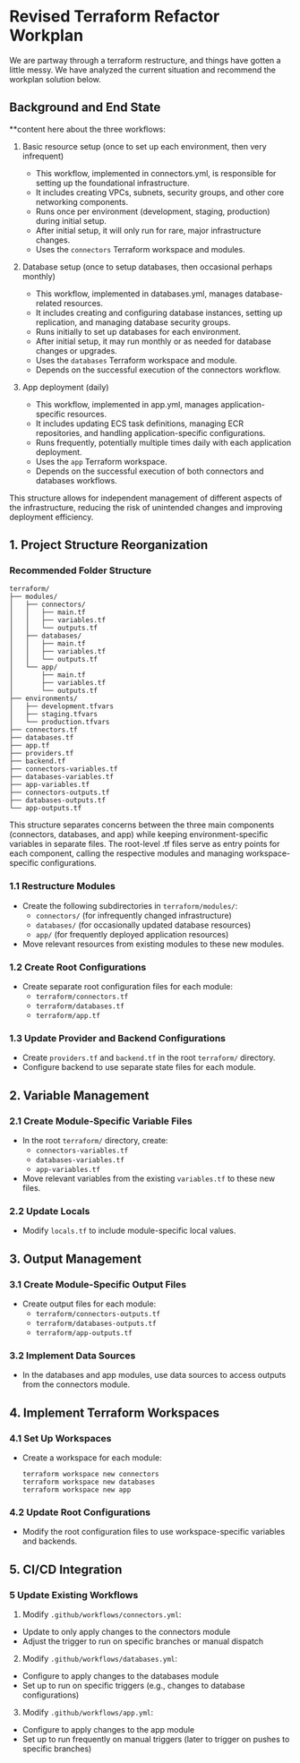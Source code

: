 # Revised Terraform Refactor Workplan

We are partway through a terraform restructure, and things have gotten a little messy. We have analyzed the current situation and recommend the workplan solution below.

## Background and End State

**content here about the three workflows:
1. Basic resource setup (once to set up each environment, then very infrequent)
   - This workflow, implemented in connectors.yml, is responsible for setting up the foundational infrastructure.
   - It includes creating VPCs, subnets, security groups, and other core networking components.
   - Runs once per environment (development, staging, production) during initial setup.
   - After initial setup, it will only run for rare, major infrastructure changes.
   - Uses the `connectors` Terraform workspace and modules.

2. Database setup (once to setup databases, then occasional perhaps monthly)
   - This workflow, implemented in databases.yml, manages database-related resources.
   - It includes creating and configuring database instances, setting up replication, and managing database security groups.
   - Runs initially to set up databases for each environment.
   - After initial setup, it may run monthly or as needed for database changes or upgrades.
   - Uses the `databases` Terraform workspace and module.
   - Depends on the successful execution of the connectors workflow.

3. App deployment (daily)
   - This workflow, implemented in app.yml, manages application-specific resources.
   - It includes updating ECS task definitions, managing ECR repositories, and handling application-specific configurations.
   - Runs frequently, potentially multiple times daily with each application deployment.
   - Uses the `app` Terraform workspace.
   - Depends on the successful execution of both connectors and databases workflows.

This structure allows for independent management of different aspects of the infrastructure, reducing the risk of unintended changes and improving deployment efficiency.

## 1. Project Structure Reorganization
### Recommended Folder Structure

```
terraform/
├── modules/
│   ├── connectors/
│   │   ├── main.tf
│   │   ├── variables.tf
│   │   └── outputs.tf
│   ├── databases/
│   │   ├── main.tf
│   │   ├── variables.tf
│   │   └── outputs.tf
│   └── app/
│       ├── main.tf
│       ├── variables.tf
│       └── outputs.tf
├── environments/
│   ├── development.tfvars
│   ├── staging.tfvars
│   └── production.tfvars
├── connectors.tf
├── databases.tf
├── app.tf
├── providers.tf
├── backend.tf
├── connectors-variables.tf
├── databases-variables.tf
├── app-variables.tf
├── connectors-outputs.tf
├── databases-outputs.tf
└── app-outputs.tf
```

This structure separates concerns between the three main components (connectors, databases, and app) while keeping environment-specific variables in separate files. The root-level .tf files serve as entry points for each component, calling the respective modules and managing workspace-specific configurations.

### 1.1 Restructure Modules
- Create the following subdirectories in `terraform/modules/`:
  - `connectors/` (for infrequently changed infrastructure)
  - `databases/` (for occasionally updated database resources)
  - `app/` (for frequently deployed application resources)
- Move relevant resources from existing modules to these new modules.

### 1.2 Create Root Configurations
- Create separate root configuration files for each module:
  - `terraform/connectors.tf`
  - `terraform/databases.tf`
  - `terraform/app.tf`

### 1.3 Update Provider and Backend Configurations
- Create `providers.tf` and `backend.tf` in the root `terraform/` directory.
- Configure backend to use separate state files for each module.

## 2. Variable Management

### 2.1 Create Module-Specific Variable Files
- In the root `terraform/` directory, create:
  - `connectors-variables.tf`
  - `databases-variables.tf`
  - `app-variables.tf`
- Move relevant variables from the existing `variables.tf` to these new files.

### 2.2 Update Locals
- Modify `locals.tf` to include module-specific local values.

## 3. Output Management

### 3.1 Create Module-Specific Output Files
- Create output files for each module:
  - `terraform/connectors-outputs.tf`
  - `terraform/databases-outputs.tf`
  - `terraform/app-outputs.tf`

### 3.2 Implement Data Sources
- In the databases and app modules, use data sources to access outputs from the connectors module.

## 4. Implement Terraform Workspaces

### 4.1 Set Up Workspaces
- Create a workspace for each module:
  ```
  terraform workspace new connectors
  terraform workspace new databases
  terraform workspace new app
  ```

### 4.2 Update Root Configurations
- Modify the root configuration files to use workspace-specific variables and backends.

## 5. CI/CD Integration

### 5 Update Existing Workflows
1. Modify `.github/workflows/connectors.yml`:
  - Update to only apply changes to the connectors module
  - Adjust the trigger to run on specific branches or manual dispatch
2. Modify `.github/workflows/databases.yml`:
  - Configure to apply changes to the databases module
  - Set up to run on specific triggers (e.g., changes to database configurations)

3. Modify `.github/workflows/app.yml`:
  - Configure to apply changes to the app module
  - Set up to run frequently on manual triggers (later to trigger on pushes to specific branches)
